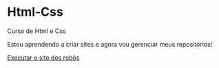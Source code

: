 # Html-Css
 Curso de Html e Css

 Estou aprendendo a criar sites e agora vou gerenciar meus repositórios!

 <a href="https://joaopaulocruzdefaria.github.io/Html-Css/Desafios/project010/index.html" target="_blank">Executar o site dos robôs</a>
